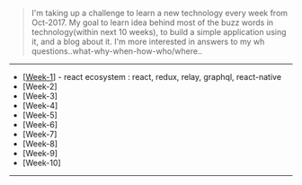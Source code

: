 
> I'm taking up a challenge to learn a new technology every week from Oct-2017. My goal to learn idea behind most of the buzz words in technology(within next 10 weeks), to build a simple application using it, and a blog about it. I'm more interested in answers to my wh questions..what-why-when-how-who/where..

*********************
* [[Week-1]()] - react ecosystem : react, redux, relay, graphql, react-native
* [Week-2]
* [Week-3]
* [Week-4]
* [Week-5]
* [Week-6]
* [Week-7]
* [Week-8]
* [Week-9]
* [Week-10]
*********************
